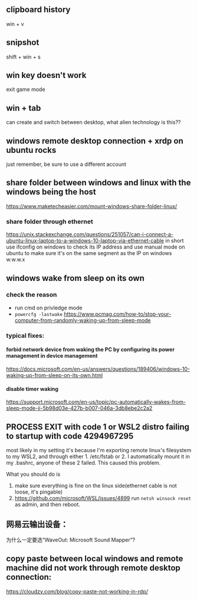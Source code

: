 ## clipboard history
win + v
## snipshot
shift + win + s
## win key doesn't work
exit game mode
## win + tab
can create and switch between desktop, what alien technology is this??

## windows remote desktop connection + xrdp on ubuntu rocks
just remember, be sure to use a different account

## share folder between windows and linux with the windows being the host
https://www.maketecheasier.com/mount-windows-share-folder-linux/
### share folder through ethernet 
https://unix.stackexchange.com/questions/251057/can-i-connect-a-ubuntu-linux-laptop-to-a-windows-10-laptop-via-ethernet-cable
in short use ifconfig on windows to check its IP address
and use manual mode on ubuntu to make sure it's on the same segment as the IP on windows w.w.w.x

## windows wake from sleep on its own
### check the reason 
- run cmd on privledge mode
- `powercfg -lastwake`
https://www.pcmag.com/how-to/stop-your-computer-from-randomly-waking-up-from-sleep-mode
### typical fixes:
#### forbid network device from waking the PC by configuring its power management in device management
https://docs.microsoft.com/en-us/answers/questions/189406/windows-10-waking-up-from-sleep-on-its-own.html
#### disable timer waking
https://support.microsoft.com/en-us/topic/pc-automatically-wakes-from-sleep-mode-ii-5b98d03e-427b-b007-046a-3db8ebe2c2a2 


## PROCESS EXIT with code 1 or WSL2 distro failing to startup with code 4294967295
most likely in my setting it's because I'm exporting remote linux's filesystem to my WSL2,
and through either 1. /etc/fstab or 2. I automatically mount it in my .bashrc, anyone of these 2 failed.
This caused this problem.

What you should do is 
1. make sure everything is fine on the linux side(ethernet cable is not loose, it's pingable)
2. https://github.com/microsoft/WSL/issues/4899
run `netsh winsock reset` as admin, and then reboot.

## 网易云输出设备：
为什么一定要选“WaveOut: Microsoft Sound Mapper”?

## copy paste between local windows and remote machine did not work through remote desktop connection:
https://cloudzy.com/blog/copy-paste-not-working-in-rdp/
